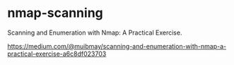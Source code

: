 # nmap-scanning
Scanning and Enumeration with Nmap: A Practical Exercise. 

https://medium.com/@muibmay/scanning-and-enumeration-with-nmap-a-practical-exercise-a6c8df023703
